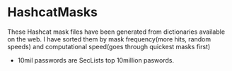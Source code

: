 # HashcatMasks
These Hashcat mask files have been generated from dictionaries available on the web.
I have sorted them by mask frequency(more hits, random speeds) and computational speed(goes through quickest masks first)

- 10mil passwords are SecLists top 10million paswords.
